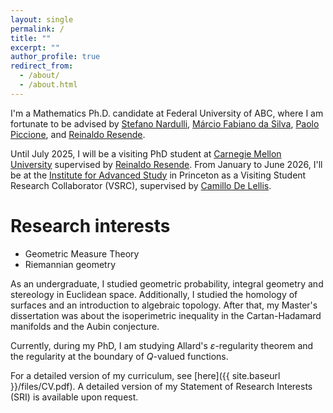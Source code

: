 ```yaml
---
layout: single
permalink: /
title: ""
excerpt: ""
author_profile: true
redirect_from: 
  - /about/
  - /about.html
---
```


I'm a Mathematics Ph.D. candidate at Federal University of ABC, where I am fortunate to be advised by [Stefano Nardulli](http://professor.ufabc.edu.br/~stefano.nardulli/index.html), [Márcio Fabiano da Silva](http://lattes.cnpq.br/7618767393745018), [Paolo Piccione](https://www.ime.usp.br/~piccione/), and [Reinaldo Resende](https://www.math.cmu.edu/~rresende/).

Until July 2025, I will be a visiting PhD student at [Carnegie Mellon University](https://www.cmu.edu/) supervised by [Reinaldo Resende](https://www.math.cmu.edu/~rresende/). From January to June 2026, I'll be at the [Institute for Advanced Study](https://www.ias.edu/) in Princeton as a Visiting Student Research Collaborator (VSRC), supervised by [Camillo De Lellis](https://www.math.ias.edu/delellis/node/1).

# Research interests

- Geometric Measure Theory
- Riemannian geometry

As an undergraduate, I studied geometric probability, integral geometry and stereology in Euclidean space. Additionally, I studied the homology of surfaces and an introduction to algebraic topology. After that, my Master's dissertation was about the isoperimetric inequality in the Cartan-Hadamard manifolds and the Aubin conjecture. 

Currently, during my PhD, I am studying Allard's $\varepsilon$-regularity theorem and the regularity at the boundary of $Q$-valued functions.

For a detailed version of my curriculum, see [here]({{ site.baseurl }}/files/CV.pdf). A detailed version of my Statement of Research Interests (SRI) is available upon request.
